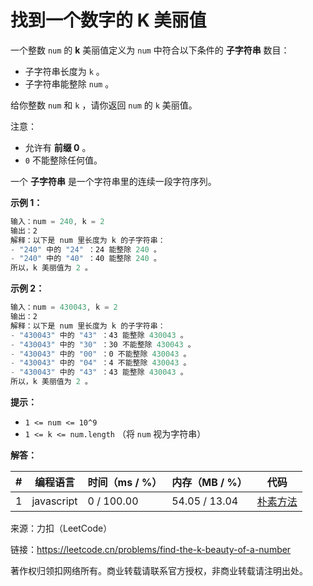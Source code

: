 # 找到一个数字的 K 美丽值

一个整数 `num` 的 **k** 美丽值定义为 `num` 中符合以下条件的 **子字符串** 数目：

- 子字符串长度为 `k` 。
- 子字符串能整除 `num` 。

给你整数 `num` 和 `k` ，请你返回 `num` 的 `k` 美丽值。

注意：

- 允许有 **前缀 0** 。
- `0` 不能整除任何值。

一个 **子字符串** 是一个字符串里的连续一段字符序列。

**示例 1：**

``` javascript
输入：num = 240, k = 2
输出：2
解释：以下是 num 里长度为 k 的子字符串：
- "240" 中的 "24" ：24 能整除 240 。
- "240" 中的 "40" ：40 能整除 240 。
所以，k 美丽值为 2 。
```

**示例 2：**

``` javascript
输入：num = 430043, k = 2
输出：2
解释：以下是 num 里长度为 k 的子字符串：
- "430043" 中的 "43" ：43 能整除 430043 。
- "430043" 中的 "30" ：30 不能整除 430043 。
- "430043" 中的 "00" ：0 不能整除 430043 。
- "430043" 中的 "04" ：4 不能整除 430043 。
- "430043" 中的 "43" ：43 能整除 430043 。
所以，k 美丽值为 2 。
```

**提示：**

- `1 <= num <= 10^9`
- `1 <= k <= num.length` （将 `num` 视为字符串）

**解答：**

**#**|**编程语言**|**时间（ms / %）**|**内存（MB / %）**|**代码**
--|--|--|--|--
1|javascript|0 / 100.00|54.05 / 13.04|[朴素方法](./javascript/ac_v1.js)

来源：力扣（LeetCode）

链接：https://leetcode.cn/problems/find-the-k-beauty-of-a-number

著作权归领扣网络所有。商业转载请联系官方授权，非商业转载请注明出处。
